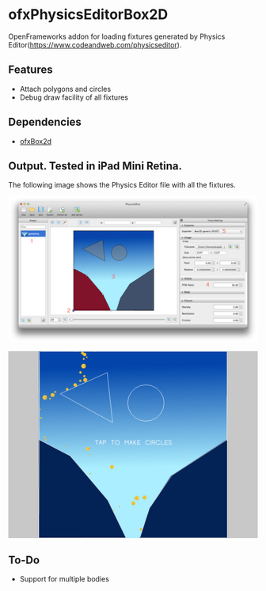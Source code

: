 ofxPhysicsEditorBox2D
=====================

OpenFrameworks addon for loading fixtures generated by Physics Editor(https://www.codeandweb.com/physicseditor).

Features
--------
* Attach polygons and circles
* Debug draw facility of all fixtures

Dependencies
------------
* [ofxBox2d](https://github.com/vanderlin/ofxBox2d)

Output. Tested in iPad Mini Retina.
----------------------------------

The following image shows the Physics Editor file with all the fixtures.

![Input](screenshots/peInput.png)

![Output](screenshots/peOutput.png)

To-Do
-----
* Support for multiple bodies
